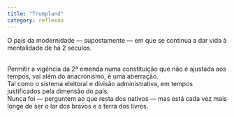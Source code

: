 ```yaml
---
title: "Trumpland"
category: reflexao
---
```


O país da modernidade &mdash; supostamente &mdash; em que se continua a dar vida à mentalidade de há 2 séculos.

<br/>
Permitir a vigência da 2ª emenda numa constituição que não é ajustada aos tempos, vai além do anacronismo, é uma aberração.

<br/>
Tal como o sistema eleitoral e divisão administrativa, em tempos justificados pela dimensão do país.

<br/>
Nunca foi &mdash; perguntem ao que resta dos nativos &mdash; mas está cada vez mais longe de ser o lar dos bravos e a terra dos livres.
